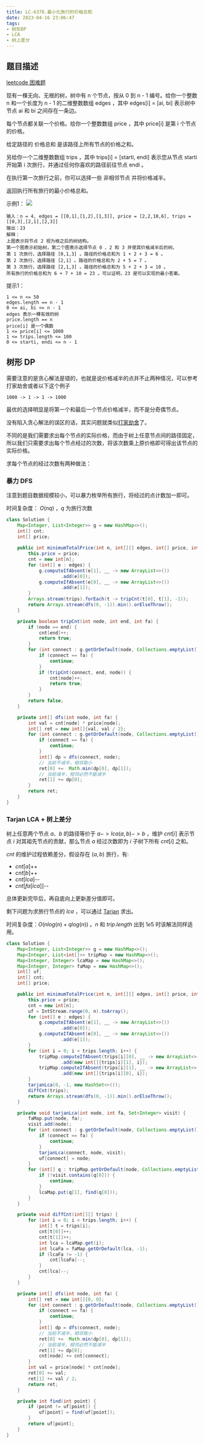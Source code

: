 ```yaml
---
title: LC-6378.最小化旅行的价格总和
date: 2023-04-16 23:06:47
tags:
- 树形DP
- LCA
- 树上差分
---
```


## 题目描述
[leetcode 困难题](https://leetcode.cn/problems/minimize-the-total-price-of-the-trips/solutions/?orderBy=most_votes)

现有一棵无向、无根的树，树中有 n 个节点，按从 0 到 n - 1 编号。给你一个整数 n 和一个长度为 n - 1 的二维整数数组 edges ，其中 edges[i] = [ai, bi] 表示树中节点 ai 和 bi 之间存在一条边。

每个节点都关联一个价格。给你一个整数数组 price ，其中 price[i] 是第 i 个节点的价格。

给定路径的 价格总和 是该路径上所有节点的价格之和。

另给你一个二维整数数组 trips ，其中 trips[i] = [starti, endi] 表示您从节点 starti 开始第 i 次旅行，并通过任何你喜欢的路径前往节点 endi 。

在执行第一次旅行之前，你可以选择一些 非相邻节点 并将价格减半。

返回执行所有旅行的最小价格总和。

示例1：
![](../img/Snipaste_2023-04-17_00-45-04.png)
```
输入：n = 4, edges = [[0,1],[1,2],[1,3]], price = [2,2,10,6], trips = [[0,3],[2,1],[2,3]]
输出：23
解释：
上图表示将节点 2 视为根之后的树结构。
第一个图表示初始树，第二个图表示选择节点 0 、2 和 3 并使其价格减半后的树。
第 1 次旅行，选择路径 [0,1,3] 。路径的价格总和为 1 + 2 + 3 = 6 。
第 2 次旅行，选择路径 [2,1] 。路径的价格总和为 2 + 5 = 7 。
第 3 次旅行，选择路径 [2,1,3] 。路径的价格总和为 5 + 2 + 3 = 10 。
所有旅行的价格总和为 6 + 7 + 10 = 23 。可以证明，23 是可以实现的最小答案。
```

提示1：
```
1 <= n <= 50
edges.length == n - 1
0 <= ai, bi <= n - 1
edges 表示一棵有效的树
price.length == n
price[i] 是一个偶数
1 <= price[i] <= 1000
1 <= trips.length <= 100
0 <= starti, endi <= n - 1
```

## 树形 DP
需要注意的是贪心解法是错的，也就是说价格减半的点并不止两种情况，可以参考打家劫舍或者以下这个例子
```
1000 -> 1 -> 1 -> 1000
```
最优的选择明显是将第一个和最后一个节点价格减半，而不是分奇偶节点。

没有陷入贪心解法的误区的话，其实问题就类似[打家劫舍](https://leetcode.cn/problems/house-robber-iii/)了。

不同的是我们需要求出每个节点的实际价格，而由于树上任意节点间的路径固定，所以我们只需要求出每个节点经过的次数，将该次数乘上原价格即可得出该节点的实际价格。

求每个节点的经过次数有两种做法：
### 暴力 DFS
注意到题目数据规模较小，可以暴力枚举所有旅行，将经过的点计数加一即可。

时间复杂度： $O(nq)$ ，$q$ 为旅行次数
```Java
class Solution {
    Map<Integer, List<Integer>> g = new HashMap<>();
    int[] cnt;
    int[] price;
    
    public int minimumTotalPrice(int n, int[][] edges, int[] price, int[][] trips) {
        this.price = price;
        cnt = new int[n];
        for (int[] e : edges) {
            g.computeIfAbsent(e[1], __ -> new ArrayList<>())
                    .add(e[0]);
            g.computeIfAbsent(e[0], __ -> new ArrayList<>())
                    .add(e[1]);
        }
        Arrays.stream(trips).forEach(t -> tripCnt(t[0], t[1], -1));
        return Arrays.stream(dfs(0, -1)).min().orElseThrow();
    }

    private boolean tripCnt(int node, int end, int fa) {
        if (node == end) {
            cnt[end]++;
            return true;
        }
        for (int connect : g.getOrDefault(node, Collections.emptyList())) {
            if (connect == fa) {
                continue;
            }
            if (tripCnt(connect, end, node)) {
                cnt[node]++;
                return true;
            }
        }
        return false;
    }

    private int[] dfs(int node, int fa) {
        int val = cnt[node] * price[node];
        int[] ret = new int[]{val, val / 2};
        for (int connect : g.getOrDefault(node, Collections.emptyList())) {
            if (connect == fa) {
                continue;
            }
            int[] dp = dfs(connect, node);
            // 当前不减半，相邻取小
            ret[0] +=  Math.min(dp[0], dp[1]);
            // 当前减半，相邻必然不能减半
            ret[1] += dp[0]; 
        }
        return ret;
    }
}
```

### Tarjan LCA + 树上差分
树上任意两个节点 $a、b$ 的路径等价于 $a -> lca(a, b) -> b$ ，维护 $cnt[i]$ 表示节点 $i$ 对其祖先节点的贡献，那么节点 $a$ 经过次数即为 $i$ 子树下所有 $cnt[i]$ 之和。

$cnt$ 的维护过程依赖差分，假设存在 $(a, b)$ 旅行，有:
- $cnt[a]$++
- $cnt[b]$++
- $cnt[lca]$--
- $cnt[fa[lca]]$--

总体更新完毕后，再自底向上更新差分值即可。

剩下问题为求旅行节点的 $lca$ ，可以通过 [Tarjan](https://oi-wiki.org/graph/lca/#tarjan-%E7%AE%97%E6%B3%95) 求出。

时间复杂度：$O(nlog(n) + qlog(n))$ 。$n$ 和 $trip.length$ 出到 $1e5$ 时该解法同样适用。

```Java
class Solution {
    Map<Integer, List<Integer>> g = new HashMap<>();
    Map<Integer, List<int[]>> tripMap = new HashMap<>();
    Map<Integer, Integer> lcaMap = new HashMap<>();
    Map<Integer, Integer> faMap = new HashMap<>();
    int[] uf;
    int[] cnt;
    int[] price;

    public int minimumTotalPrice(int n, int[][] edges, int[] price, int[][] trips) {
        this.price = price;
        cnt = new int[n];
        uf = IntStream.range(0, n).toArray();
        for (int[] e : edges) {
            g.computeIfAbsent(e[1], __ -> new ArrayList<>())
                    .add(e[0]);
            g.computeIfAbsent(e[0], __ -> new ArrayList<>())
                    .add(e[1]);
        }
        for (int i = 0; i < trips.length; i++) {
            tripMap.computeIfAbsent(trips[i][0], __ -> new ArrayList<>())
                    .add(new int[]{trips[i][1], i});
            tripMap.computeIfAbsent(trips[i][1], __ -> new ArrayList<>())
                    .add(new int[]{trips[i][0], i});
        }
        tarjanLca(0, -1, new HashSet<>());
        diffCnt(trips);
        return Arrays.stream(dfs(0, -1)).min().orElseThrow();
    }

    private void tarjanLca(int node, int fa, Set<Integer> visit) {
        faMap.put(node, fa);
        visit.add(node);
        for (int connect : g.getOrDefault(node, Collections.emptyList())) {
            if (connect == fa) {
                continue;
            }
            tarjanLca(connect, node, visit);
            uf[connect] = node;
        }
        for (int[] q : tripMap.getOrDefault(node, Collections.emptyList())) {
            if (!visit.contains(q[0])) {
                continue;
            }
            lcaMap.put(q[1], find(q[0]));
        }
    }

    private void diffCnt(int[][] trips) {
        for (int i = 0; i < trips.length; i++) {
            int[] t = trips[i];
            cnt[t[0]]++;
            cnt[t[1]]++;
            int lca = lcaMap.get(i);
            int lcaFa = faMap.getOrDefault(lca, -1);
            if (lcaFa != -1) {
                cnt[lcaFa]--;
            }
            cnt[lca]--;
        }
    }

    private int[] dfs(int node, int fa) {
        int[] ret = new int[]{0, 0};
        for (int connect : g.getOrDefault(node, Collections.emptyList())) {
            if (connect == fa) {
                continue;
            }
            int[] dp = dfs(connect, node);
            // 当前不减半，相邻取小
            ret[0] +=  Math.min(dp[0], dp[1]);
            // 当前减半，相邻必然不能减半
            ret[1] += dp[0];
            cnt[node] += cnt[connect];
        }
        int val = price[node] * cnt[node];
        ret[0] += val;
        ret[1] += val / 2;
        return ret;
    }

    private int find(int point) {
        if (point != uf[point]) {
            uf[point] = find(uf[point]);
        }
        return uf[point];
    }
}
```